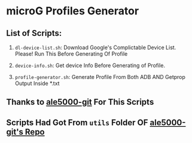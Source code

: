 # microG Profiles Generator

## List of Scripts:

1. ```dl-device-list.sh```: Download Google's Complictable Device List. Please! Run This Before Generating Of Profile

2. ```device-info.sh```: Get device Info Before Generating of Profile.

3. ```profile-generator.sh```: Generate Profile From Both ADB AND Getprop Output Inside *.txt

## Thanks to [ale5000-git](https://github.com/ale5000-git) For This Scripts

## Scripts Had Got From ```utils``` Folder OF [ale5000-git's Repo](https://github.com/micro5k/microg-unofficial-installer/tree/main/utils)
